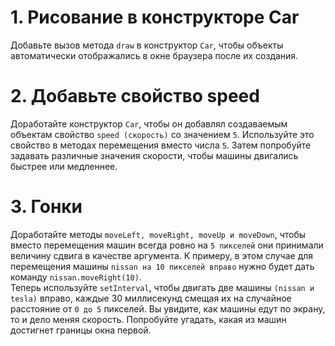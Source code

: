 # 1. Рисование в конструкторе Car<br>
Добавьте вызов метода ```draw``` в конструктор ```Car```, чтобы объекты автоматически отображались в окне браузера после их создания.
# 2. Добавьте свойство speed<br>
Доработайте конструктор ```Car```, чтобы он добавлял создаваемым объектам свойство ```speed (скорость)``` со значением ```5```. Используйте это свойство в методах перемещения вместо числа ```5```. Затем попробуйте задавать различные значения скорости, чтобы машины двигались быстрее или медленнее.
# 3. Гонки<br>
Доработайте методы ```moveLeft, moveRight, moveUp и moveDown```, чтобы вместо перемещения машин всегда ровно на ```5 пикселей``` они принимали величину сдвига в качестве аргумента. К примеру, в этом случае для перемещения машины ```nissan на 10 пикселей вправо``` нужно будет дать команду ```nissan.moveRight(10)```.<br>
Теперь используйте ```setInterval```, чтобы двигать две машины ```(nissan и tesla)``` вправо, каждые 30 миллисекунд смещая их на случайное расстояние от ```0 до 5``` пикселей. Вы увидите, как машины едут по экрану, то и дело меняя скорость. Попробуйте угадать, какая из машин достигнет границы окна первой.